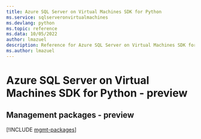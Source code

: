 ```yaml
---
title: Azure SQL Server on Virtual Machines SDK for Python
ms.service: sqlserveronvirtualmachines
ms.devlang: python
ms.topic: reference
ms.data: 10/05/2022
author: lmazuel
description: Reference for Azure SQL Server on Virtual Machines SDK for Python
ms.author: lmazuel
---
```

# Azure SQL Server on Virtual Machines SDK for Python - preview

## Management packages - preview
[!INCLUDE [mgmt-packages](sql-server-on-virtual-machines-mgmt-index.md)]